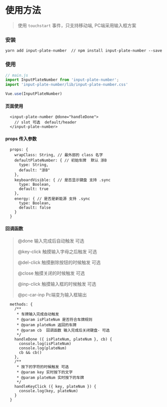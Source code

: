 # 使用方法
> 使用 `touchstart` 事件，只支持移动端, PC端采用输入框方案
 
### 安装
```
yarn add input-plate-number  // npm install input-plate-number --save
```

### 使用
```javascript
// main.js
import InputPlateNumber from 'input-plate-number';
import 'input-plate-number/lib/input-plate-number.css'

Vue.use(InputPlateNumber)
```

#### 页面使用
```vue
  <input-plate-number @done="handleDone">
    // slot 可选  default/header
  </input-plate-number>
```

#### props 传入参数
```vue
  props: {
    wrapClass: String, // 最外部的 class 名字 
    defaultPlateNumber: { // 初始车牌  默认 浙B
      type: String,
      default: "浙B"
    },
    keyboardVisible: { // 是否显示键盘 支持 .sync
      type: Boolean,
      default: true
    },
    energy: { // 是否是新能源 支持 .sync
      type: Boolean,
      default: false
    }
  }
```

#### 回调函数
> @done 输入完成后自动触发 可选
>
> @key-click 触摸输入字母之后触发  可选
>
> @del-click 触摸删除按钮的时候触发 可选
>  
> @close 触摸关闭的时候触发 可选
>
> @inp-click 触摸输入框的时候触发 可选
>
> @pc-car-inp Pc端变为输入框输出 

```vue
  methods: {
    /**
     * 车牌输入完成自动触发
     * @param isPlateNum 是否符合车牌规则
     * @param plateNum 返回的车牌
     * @param cb  回调函数 输入完成后关闭键盘- 可选
     */
    handleDone ({ isPlateNum, plateNum }, cb) {
      console.log(isPlateNum)
      console.log(plateNum)
      cb && cb()
    },
    /**
     * 按下的字符的时候触发 可选
     * @param key 实时按下的文字
     * @param plateNum 实时按下的车牌
     */
    handleKeyClick ({ key, plateNum }) {
      console.log(key, plateNum)
    }
  }
```
